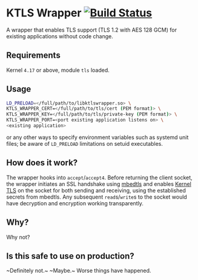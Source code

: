 # KTLS Wrapper [![Build Status](https://travis-ci.com/zliuva/ktlswrapper.svg?token=3u2VrXJmVG2X8YDf7p67&branch=master)](https://travis-ci.com/zliuva/ktlswrapper)

A wrapper that enables TLS support (TLS 1.2 with AES 128 GCM) for existing applications without code change.

## Requirements

Kernel `4.17` or above, module `tls` loaded.

## Usage

```bash
LD_PRELOAD=</full/path/to/libktlswrapper.so> \
KTLS_WRAPPER_CERT=</full/path/to/tls/cert (PEM format)> \
KTLS_WRAPPER_KEY=</full/path/to/tls/private-key (PEM format)> \
KTLS_WRAPPER_PORT=<port existing application listens on> \
<existing application>
```

or any other ways to specify environment variables such as systemd unit files; be aware of `LD_PRELOAD` limitations on setuid executables.

## How does it work?

The wrapper hooks into `accept`/`accept4`. Before returning the client socket, the wrapper initiates an SSL handshake using [mbedtls](https://github.com/ARMmbed/mbedtls) and enables [Kernel TLS](https://www.kernel.org/doc/html/latest/networking/tls.html) on the socket for both sending and receiving, using the established secrets from mbedtls. Any subsequent `read`s/`write`s to the socket would have decryption and encryption working transparently.

## Why?

Why not?

## Is this safe to use on production?

~Definitely not.~ ~Maybe.~ Worse things have happened.
